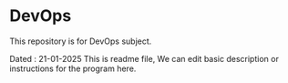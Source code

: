 # DevOps
This repository is for DevOps subject.

Dated : 21-01-2025
This is readme file, We can edit basic description or instructions for the program here.
